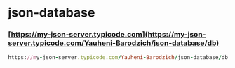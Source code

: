 # json-database
### [https://my-json-server.typicode.com](https://my-json-server.typicode.com/Yauheni-Barodzich/json-database/db)

```rb
https://my-json-server.typicode.com/Yauheni-Barodzich/json-database/db
```
